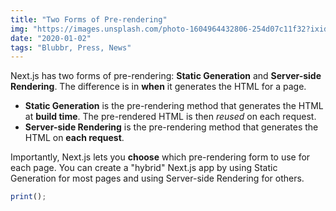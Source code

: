 ```yaml
---
title: "Two Forms of Pre-rendering"
img: "https://images.unsplash.com/photo-1604964432806-254d07c11f32?ixid=MnwxMjA3fDB8MHxzZWFyY2h8MXx8ZGV2ZWxvcGVyfGVufDB8fDB8fA%3D%3D&ixlib=rb-1.2.1&auto=format&fit=crop&w=500&q=60"
date: "2020-01-02"
tags: "Blubbr, Press, News"
---
```


Next.js has two forms of pre-rendering: **Static Generation** and **Server-side Rendering**. The difference is in **when** it generates the HTML for a page.

- **Static Generation** is the pre-rendering method that generates the HTML at **build time**. The pre-rendered HTML is then _reused_ on each request.
- **Server-side Rendering** is the pre-rendering method that generates the HTML on **each request**.

Importantly, Next.js lets you **choose** which pre-rendering form to use for each page. You can create a "hybrid" Next.js app by using Static Generation for most pages and using Server-side Rendering for others.

```javascript
print();
```

